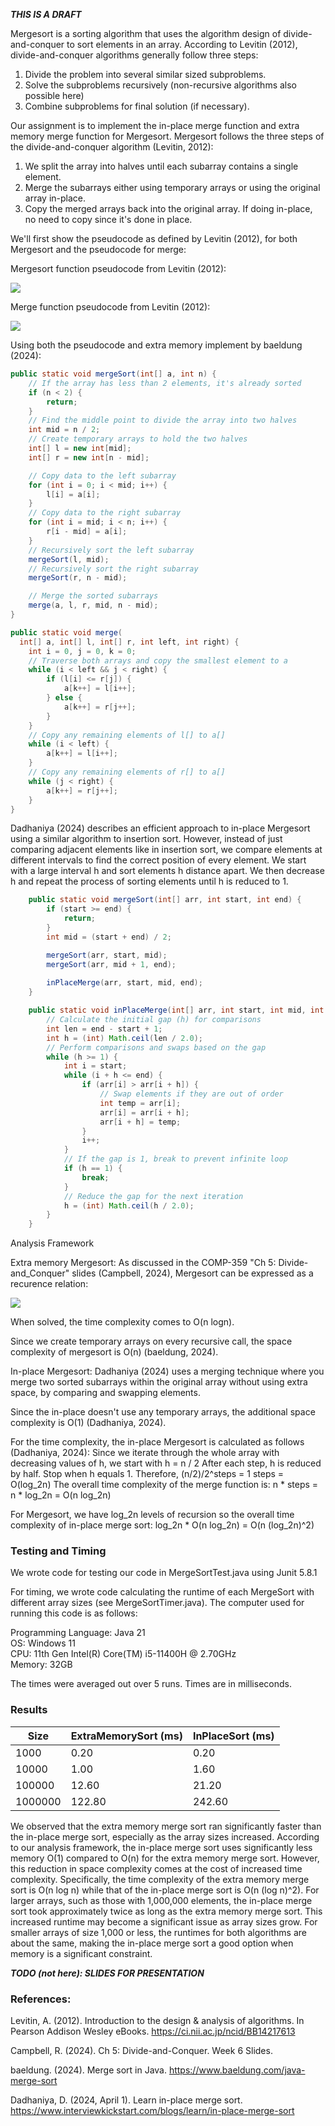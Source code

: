 ***THIS IS A DRAFT***

Mergesort is a sorting algorithm that uses the algorithm design of divide-and-conquer to sort elements in an array. According to Levitin (2012), divide-and-conquer algorithms generally follow three steps:
1. Divide the problem into several similar sized subproblems.
2. Solve the subproblems recursively (non-recursive algorithms also possible here)
3. Combine subproblems for final solution (if necessary).

Our assignment is to implement the in-place merge function and extra memory merge function for Mergesort. Mergesort follows the three steps of the divide-and-conquer algorithm (Levitin, 2012):
1. We split the array into halves until each subarray contains a single element.
2. Merge the subarrays either using temporary arrays or using the original array in-place.
3. Copy the merged arrays back into the original array. If doing in-place, no need to copy since it's done in place.

We'll first show the pseudocode as defined by Levitin (2012), for both Mergesort and the pseudocode for merge:

Mergesort function pseudocode from Levitin (2012):

![](./photos/mergeSortPseudo.png)

Merge function pseudocode from Levitin (2012):

![](./photos/mergePseudo.png)

Using both the pseudocode and extra memory implement by baeldung (2024):
```java
public static void mergeSort(int[] a, int n) {
    // If the array has less than 2 elements, it's already sorted
    if (n < 2) {
        return;
    }
    // Find the middle point to divide the array into two halves
    int mid = n / 2;
    // Create temporary arrays to hold the two halves
    int[] l = new int[mid];
    int[] r = new int[n - mid];

    // Copy data to the left subarray
    for (int i = 0; i < mid; i++) {
        l[i] = a[i];
    }
    // Copy data to the right subarray
    for (int i = mid; i < n; i++) {
        r[i - mid] = a[i];
    }
    // Recursively sort the left subarray
    mergeSort(l, mid);
    // Recursively sort the right subarray
    mergeSort(r, n - mid);

    // Merge the sorted subarrays
    merge(a, l, r, mid, n - mid);
}

public static void merge(
  int[] a, int[] l, int[] r, int left, int right) {
    int i = 0, j = 0, k = 0;
    // Traverse both arrays and copy the smallest element to a
    while (i < left && j < right) {
        if (l[i] <= r[j]) {
            a[k++] = l[i++];
        } else {
            a[k++] = r[j++];
        }
    }
    // Copy any remaining elements of l[] to a[]
    while (i < left) {
        a[k++] = l[i++];
    }
    // Copy any remaining elements of r[] to a[]
    while (j < right) {
        a[k++] = r[j++];
    }
}


```

Dadhaniya (2024) describes an efficient approach to in-place Mergesort using a similar algorithm to insertion sort. However, instead of just comparing adjacent elements like in insertion sort, we compare elements at different intervals to find the correct position of every element. We start with a large interval h and sort elements h distance apart. We then decrease h and repeat the process of sorting elements until h is reduced to 1.
```java
    public static void mergeSort(int[] arr, int start, int end) {
        if (start >= end) {
            return;
        }
        int mid = (start + end) / 2;

        mergeSort(arr, start, mid);
        mergeSort(arr, mid + 1, end);
        
        inPlaceMerge(arr, start, mid, end);
    }

    public static void inPlaceMerge(int[] arr, int start, int mid, int end) {
        // Calculate the initial gap (h) for comparisons
        int len = end - start + 1;
        int h = (int) Math.ceil(len / 2.0);
        // Perform comparisons and swaps based on the gap
        while (h >= 1) {
            int i = start;
            while (i + h <= end) {
                if (arr[i] > arr[i + h]) {
                    // Swap elements if they are out of order
                    int temp = arr[i];
                    arr[i] = arr[i + h];
                    arr[i + h] = temp;
                }
                i++;
            }
            // If the gap is 1, break to prevent infinite loop
            if (h == 1) {
                break;
            }
            // Reduce the gap for the next iteration
            h = (int) Math.ceil(h / 2.0);
        }
    }
```


Analysis Framework

Extra memory Mergesort:
As discussed in the COMP-359 "Ch 5: Divide-and_Conquer" slides (Campbell, 2024), Mergesort can be expressed as a recurence relation:

![](./photos/mergeSortRec.png)

When solved, the time complexity comes to O(n logn).

Since we create temporary arrays on every recursive call, the space complexity of mergesort is O(n) (baeldung, 2024).


In-place Mergesort:
Dadhaniya (2024) uses a merging technique where you merge two sorted subarrays within the original array without using extra space, by comparing and swapping elements.

Since the in-place doesn't use any temporary arrays, the additional space complexity is O(1) (Dadhaniya, 2024). 

For the time complexity, the in-place Mergesort is calculated as follows (Dadhaniya, 2024):
Since we iterate through the whole array with decreasing values of h, we start with h = n / 2
After each step, h is reduced by half.
Stop when h equals 1.
Therefore, (n/2)/2^steps = 1
steps = O(log_2n)
The overall time complexity of the merge function is:
n * steps = n * log_2n = O(n log_2n)

For Mergesort, we have log_2n levels of recursion so the overall time complexity of in-place merge sort:
log_2n * O(n log_2n) = O(n (log_2n)^2)


### Testing and Timing

We wrote code for testing our code in MergeSortTest.java using Junit 5.8.1

For timing, we wrote code calculating the runtime of each MergeSort with different array sizes (see MergeSortTimer.java).
The computer used for running this code is as follows:

Programming Language: Java 21 <br>
OS: Windows 11 <br>
CPU: 11th Gen Intel(R) Core(TM) i5-11400H @ 2.70GHz <br>
Memory: 32GB <br>

The times were averaged out over 5 runs. Times are in milliseconds.

### Results

| Size     | ExtraMemorySort (ms) | InPlaceSort (ms) |
|----------|----------------------|------------------|
| 1000     | 0.20                 | 0.20             |
| 10000    | 1.00                 | 1.60             |
| 100000   | 12.60                | 21.20            |
| 1000000  | 122.80               | 242.60           |

We observed that the extra memory merge sort ran significantly faster than the in-place merge sort, especially as the array sizes increased. According to our analysis framework, the in-place merge sort uses significantly less memory O(1) compared to O(n) for the extra memory merge sort. However, this reduction in space complexity comes at the cost of increased time complexity. Specifically, the time complexity of the extra memory merge sort is O(n log n) while that of the in-place merge sort is O(n (log n)^2). For larger arrays, such as those with 1,000,000 elements, the in-place merge sort took approximately twice as long as the extra memory merge sort. This increased runtime may become a significant issue as array sizes grow. For smaller arrays of size 1,000 or less, the runtimes for both algorithms are about the same, making the in-place merge sort a good option when memory is a significant constraint.

***TODO (not here): SLIDES FOR PRESENTATION***


### References:

Levitin, A. (2012). Introduction to the design & analysis of algorithms. In Pearson Addison Wesley eBooks. https://ci.nii.ac.jp/ncid/BB14217613

Campbell, R. (2024). Ch 5: Divide-and-Conquer. Week 6 Slides.

baeldung. (2024). Merge sort in Java. https://www.baeldung.com/java-merge-sort 

Dadhaniya, D. (2024, April 1). Learn in-place merge sort. https://www.interviewkickstart.com/blogs/learn/in-place-merge-sort 
